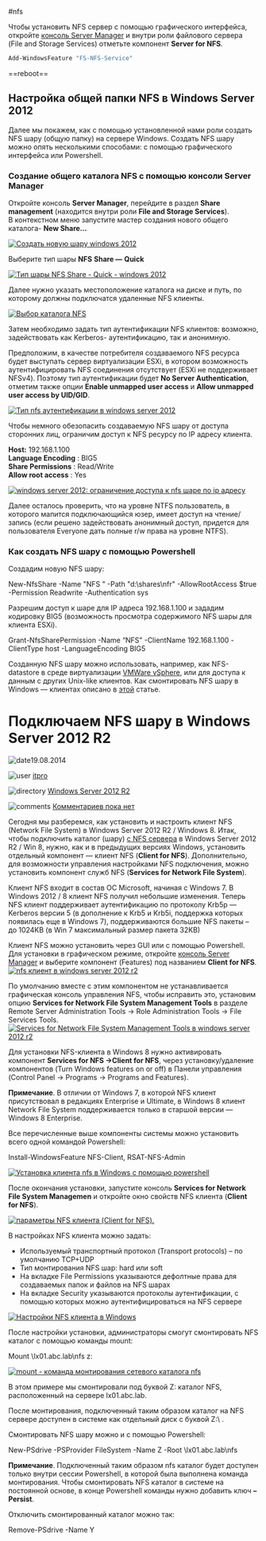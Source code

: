 #nfs 

Чтобы установить NFS сервер с помощью графического интерфейса, откройте [консоль Server Manager](https://winitpro.ru/index.php/2012/10/25/konsol-server-manager-v-windows-server-2012/) и внутри роли файлового сервера (File and Storage Services) отметьте компонент **Server for NFS**.

```powershell
Add-WindowsFeature "FS-NFS-Service"
```

==reboot==

## Настройка общей папки NFS в Windows Server 2012

Далее мы покажем, как с помощью установленной нами роли создать NFS шару (общую папку) на сервере Windows. Создать NFS шару можно опять несколькими способами: с помощью графического интерфейса или Powershell.

### Создание общего каталога NFS с помощью консоли Server Manager

Откройте консоль **Server Manager**, перейдите в раздел **Share management** (находится внутри роли **File and Storage Services**).  
В контекстном меню запустите мастер создания нового общего каталога- **New Share…**

[![Создать новую шару windows 2012](https://winitpro.ru/wp-content/uploads/2013/04/3_win2012_create_share.jpg "Создать новую шару windows 2012")](https://winitpro.ru/wp-content/uploads/2013/04/3_win2012_create_share.jpg)

Выберите тип шары **NFS** **Share —** **Quick**

[![](https://winitpro.ru/wp-content/uploads/2013/04/4_win2012_quick_create_nfs_share.jpg "Тип шары NFS Share - Quick - windows 2012")](https://winitpro.ru/wp-content/uploads/2013/04/4_win2012_quick_create_nfs_share.jpg)

Далее нужно указать местоположение каталога на диске и путь, по которому должны подключатся удаленные NFS клиенты.

[![Выбор каталога NFS](https://winitpro.ru/wp-content/uploads/2013/04/5_win2012_path_to_nfs_folder.jpg "Выбор каталога NFS")](https://winitpro.ru/wp-content/uploads/2013/04/5_win2012_path_to_nfs_folder.jpg)

Затем необходимо задать тип аутентификации NFS клиентов: возможно, задействовать как Kerberos- аутентификацию, так и анонимную.

Предположим, в качестве потребителя создаваемого NFS ресурса будет выступать сервер виртуализации ESXi, в котором возможность аутентифицировать NFS соединения отсутствует (ESXi не поддерживает NFSv4). Поэтому тип аутентификации будет **No Server Authentication**, отметим также опции **Enable unmapped user access** и **Allow unmapped user access by UID/GID**.

[![Тип nfs аутентификации в windows server 2012](https://winitpro.ru/wp-content/uploads/2013/04/6_win2012_nfs_authentification_option.jpg "Тип nfs аутентификации в windows server 2012")](https://winitpro.ru/wp-content/uploads/2013/04/6_win2012_nfs_authentification_option.jpg)

Чтобы немного обезопасить создаваемую NFS шару от доступа сторонних лиц, ограничим доступ к NFS ресурсу по IP адресу клиента.

**Host:** 192.168.1.100  
**Language Encoding** : BIG5  
**Share Permissions** : Read/Write  
**Allow root access** : Yes

[![windows server 2012: ограничение доступа к nfs шаре по ip адресу](https://winitpro.ru/wp-content/uploads/2013/04/7_win2012_nfs_filter_by_ip_adress.jpg "windows server 2012: ограничение доступа к nfs шаре по ip адресу")](https://winitpro.ru/wp-content/uploads/2013/04/7_win2012_nfs_filter_by_ip_adress.jpg)

Далее осталось проверить, что на уровне NTFS пользователь, в которого мапится подключающийся юзер, имеет доступ на чтение/запись (если решено задействовать анонимный доступ, придется для пользователя Everyone дать полные r/w права на уровне NTFS).

### Как создать NFS шару с помощью Powershell

Создадим новую NFS шару:

New-NfsShare -Name "NFS " -Path "d:\shares\nfr" -AllowRootAccess $true -Permission Readwrite -Authentication sys

Разрешим доступ к шаре для IP адреса 192.168.1.100 и зададим кодировку BIG5 (возможность просмотра содержимого NFS шары для клиента ESXi).

Grant-NfsSharePermission -Name “NFS” -ClientName 192.168.1.100  -ClientType host  -LanguageEncoding BIG5

Созданную NFS шару можно использовать, например, как NFS-datastore в среде виртуализации [VMWare vSphere](https://winitpro.ru/index.php/category/vmware/), или для доступа к данным с других Unix-like клиентов. Как смонтировать NFS шару в Windows — клиентах описано в [этой](https://winitpro.ru/index.php/2014/08/19/podklyuchaem-nfs-sharu-v-windows-server-2012-r2/) статье.

# Подключаем NFS шару в Windows Server 2012 R2

![date](https://winitpro.ru/wp-content/themes/lite/img/sloi_13.png)19.08.2014

![user](https://winitpro.ru/wp-content/themes/lite/img/sloi_64.png) [itpro](https://winitpro.ru/index.php/author/itpro/ "Записи itpro")

![directory](https://winitpro.ru/wp-content/themes/lite/img/sloi_11.png) [Windows Server 2012 R2](https://winitpro.ru/index.php/category/windows-server-2012-r2/)

![comments](https://winitpro.ru/wp-content/themes/lite/img/sloi_14.png) [Комментариев пока нет](https://winitpro.ru/index.php/2014/08/19/podklyuchaem-nfs-sharu-v-windows-server-2012-r2/#respond)

Сегодня мы разберемся, как установить и настроить клиент NFS (Network File System) в Windows Server 2012 R2 / Windows 8. Итак, чтобы подключить каталог (шару) [с NFS сервера](https://winitpro.ru/index.php/2013/04/22/nfs-server-na-windows-server-2012/) в Windows Server 2012 R2 / Win 8, нужно, как и в предыдущих версиях Windows, установить отдельный компонент — клиент NFS (**Client for NFS**). Дополнительно, для возможности управления настройками NFS подключения, можно установить компонент служб NFS (**Services for Network File System**).

Клиент NFS входит в состав ОС Microsoft, начиная с Windows 7. В Windows 2012 / 8 клиент NFS получил небольшие изменения. Теперь NFS клиент поддерживает аутентификацию по протоколу Krb5p — Kerberos версии 5 (в дополнение к Krb5 и Krb5i, поддержка которых появилась еще в Windows 7), поддерживаются большие NFS пакеты – до 1024KB (в Win 7 максимальный размер пакета 32KB)

Клиент NFS можно установить через GUI или с помощью Powershell. Для установки в графическом режиме, откройте [консоль Server Manager](https://winitpro.ru/index.php/2012/10/25/konsol-server-manager-v-windows-server-2012/) и выберите компонент (Features) под названием **Client for NFS**.[![nfs клиент в windows server 2012 r2](https://winitpro.ru/wp-content/uploads/2014/08/client-for-nfs-windows2012r2.jpg "nfs клиент в windows server 2012 r2")](https://winitpro.ru/wp-content/uploads/2014/08/client-for-nfs-windows2012r2.jpg)

По умолчанию вместе с этим компонентом не устанавливается графическая консоль управления NFS, чтобы исправить это, установим опцию **Services for Network File System Management Tools** в разделе Remote Server Administration Tools -> Role Administration Tools -> File Services Tools.[![Services for Network File System Management Tools в windows server 2012 r2](https://winitpro.ru/wp-content/uploads/2014/08/services-for-nfs-windows2012.jpg "Services for Network File System Management Tools в windows server 2012 r2")](https://winitpro.ru/wp-content/uploads/2014/08/services-for-nfs-windows2012.jpg)

Для установки NFS-клиента в Windows 8 нужно активировать компонент **Services for NFS ->Client for NFS**, через установку/удаление компонентов (Turn Windows features on or off) в Панели управления (Control Panel -> Programs -> Programs and Features).

**Примечание**. В отличии от Windows 7, в которой NFS клиент присутствовал в редакциях Enterprise и Ultimate, в Windows 8 клиент Network File System поддерживается только в старшой версии — Windows 8 Enterprise.

Все перечисленные выше компоненты системы можно установить всего одной командой Powershell:

Install-WindowsFeature NFS-Client, RSAT-NFS-Admin

[![Установка клиента nfs в Windows с помощью powershell](https://winitpro.ru/wp-content/uploads/2014/08/install-nfs-client-powershell.jpg "Установка клиента nfs в Windows с помощью powershell")](https://winitpro.ru/wp-content/uploads/2014/08/install-nfs-client-powershell.jpg)

После окончания установки, запустите консоль **Services for Network File System Managemen** и откройте окно свойств NFS клиента (**Client for NFS**).

[![параметры NFS клиента (Client for NFS).](https://winitpro.ru/wp-content/uploads/2014/08/client-for-nfs.png "параметры NFS клиента (Client for NFS).")](https://winitpro.ru/wp-content/uploads/2014/08/client-for-nfs.png)

В настройках NFS клиента можно задать:

- Используемый транспортный протокол (Transport protocols) – по умолчанию TCP+UDP
- Тип монтирования NFS шар: hard или soft
- На вкладке File Permissions указываются дефолтные права для создаваемых папок и файлов на NFS шарах
- На вкладке Security указываются протоколы аутентификации, с помощью которых можно аутентифицироваться на NFS сервере

[![Настройки NFS клиента в Windows](https://winitpro.ru/wp-content/uploads/2014/08/nfs-clien-settings.jpg "Настройки NFS клиента в Windows")](https://winitpro.ru/wp-content/uploads/2014/08/nfs-clien-settings.jpg)

После настройки установки, администраторы смогут смонтировать NFS каталог с помощью команды mount:

Mount \\lx01.abc.lab\nfs z:

[![mount - команда монтирования сетевого каталога nfs](https://winitpro.ru/wp-content/uploads/2014/08/mount-nfs-share.png "mount - команда монтирования сетевого каталога nfs")](https://winitpro.ru/wp-content/uploads/2014/08/mount-nfs-share.png)

В этом примере мы смонтировали под буквой Z: каталог NFS, расположенный на сервере lx01.abc.lab.

После монтирования, подключенный таким образом каталог на NFS сервере доступен в системе как отдельный диск с буквой Z:\ .

Смонтировать NFS шару можно и с помощью Powershell:

New-PSdrive -PSProvider FileSystem -Name Z -Root \\lx01.abc.lab\nfs

**Примечание**. Подключенный таким образом nfs каталог будет доступен только внутри сессии Powershell, в которой была выполнена команда монтирования. Чтобы смонтировать NFS каталог в системе на постоянной основе, в конце Powershell команды нужно добавить ключ **–Persist**.

Отключить смонтированный каталог можно так:

Remove-PSdrive -Name Y